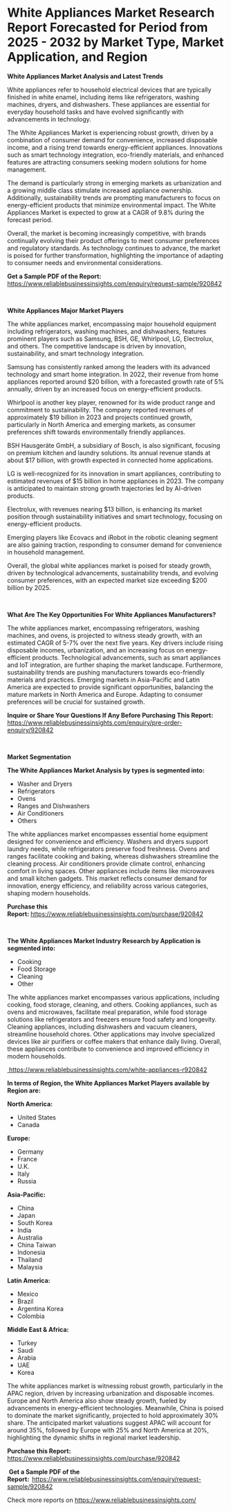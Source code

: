 <p><h1>White Appliances Market Research Report Forecasted for Period from 2025 -  2032 by Market Type, Market Application, and Region</h1></p><p><strong>White Appliances Market Analysis and Latest Trends</strong></p>
<p><p>White appliances refer to household electrical devices that are typically finished in white enamel, including items like refrigerators, washing machines, dryers, and dishwashers. These appliances are essential for everyday household tasks and have evolved significantly with advancements in technology.</p><p>The White Appliances Market is experiencing robust growth, driven by a combination of consumer demand for convenience, increased disposable income, and a rising trend towards energy-efficient appliances. Innovations such as smart technology integration, eco-friendly materials, and enhanced features are attracting consumers seeking modern solutions for home management. </p><p>The demand is particularly strong in emerging markets as urbanization and a growing middle class stimulate increased appliance ownership. Additionally, sustainability trends are prompting manufacturers to focus on energy-efficient products that minimize environmental impact. The White Appliances Market is expected to grow at a CAGR of 9.8% during the forecast period. </p><p>Overall, the market is becoming increasingly competitive, with brands continually evolving their product offerings to meet consumer preferences and regulatory standards. As technology continues to advance, the market is poised for further transformation, highlighting the importance of adapting to consumer needs and environmental considerations.</p></p>
<p><strong>Get a Sample PDF of the Report:&nbsp;</strong> <a href="https://www.reliablebusinessinsights.com/enquiry/request-sample/920842?utm_campaign=3288&utm_medium=2&utm_source=Github&utm_content=ia&utm_term=06032025&utm_id=white-appliances">https://www.reliablebusinessinsights.com/enquiry/request-sample/920842</a></p>
<p>&nbsp;</p>
<p><strong>White Appliances Major Market Players</strong></p>
<p><p>The white appliances market, encompassing major household equipment including refrigerators, washing machines, and dishwashers, features prominent players such as Samsung, BSH, GE, Whirlpool, LG, Electrolux, and others. The competitive landscape is driven by innovation, sustainability, and smart technology integration.</p><p>Samsung has consistently ranked among the leaders with its advanced technology and smart home integration. In 2022, their revenue from home appliances reported around $20 billion, with a forecasted growth rate of 5% annually, driven by an increased focus on energy-efficient products.</p><p>Whirlpool is another key player, renowned for its wide product range and commitment to sustainability. The company reported revenues of approximately $19 billion in 2023 and projects continued growth, particularly in North America and emerging markets, as consumer preferences shift towards environmentally friendly appliances.</p><p>BSH Hausgeräte GmbH, a subsidiary of Bosch, is also significant, focusing on premium kitchen and laundry solutions. Its annual revenue stands at about $17 billion, with growth expected in connected home applications.</p><p>LG is well-recognized for its innovation in smart appliances, contributing to estimated revenues of $15 billion in home appliances in 2023. The company is anticipated to maintain strong growth trajectories led by AI-driven products.</p><p>Electrolux, with revenues nearing $13 billion, is enhancing its market position through sustainability initiatives and smart technology, focusing on energy-efficient products. </p><p>Emerging players like Ecovacs and iRobot in the robotic cleaning segment are also gaining traction, responding to consumer demand for convenience in household management.</p><p>Overall, the global white appliances market is poised for steady growth, driven by technological advancements, sustainability trends, and evolving consumer preferences, with an expected market size exceeding $200 billion by 2025.</p></p>
<p>&nbsp;</p>
<p><strong>What Are The Key Opportunities For White Appliances Manufacturers?</strong></p>
<p><p>The white appliances market, encompassing refrigerators, washing machines, and ovens, is projected to witness steady growth, with an estimated CAGR of 5-7% over the next five years. Key drivers include rising disposable incomes, urbanization, and an increasing focus on energy-efficient products. Technological advancements, such as smart appliances and IoT integration, are further shaping the market landscape. Furthermore, sustainability trends are pushing manufacturers towards eco-friendly materials and practices. Emerging markets in Asia-Pacific and Latin America are expected to provide significant opportunities, balancing the mature markets in North America and Europe. Adapting to consumer preferences will be crucial for sustained growth.</p></p>
<p><strong>Inquire or Share Your Questions If Any Before Purchasing This Report:</strong> <a href="https://www.reliablebusinessinsights.com/enquiry/pre-order-enquiry/920842?utm_campaign=3288&utm_medium=2&utm_source=Github&utm_content=ia&utm_term=06032025&utm_id=white-appliances">https://www.reliablebusinessinsights.com/enquiry/pre-order-enquiry/920842</a></p>
<p>&nbsp;</p>
<p><strong>Market Segmentation</strong></p>
<p><strong>The White Appliances Market Analysis by types is segmented into:</strong></p>
<p><ul><li>Washer and Dryers</li><li>Refrigerators</li><li>Ovens</li><li>Ranges and Dishwashers</li><li>Air Conditioners</li><li>Others</li></ul></p>
<p><p>The white appliances market encompasses essential home equipment designed for convenience and efficiency. Washers and dryers support laundry needs, while refrigerators preserve food freshness. Ovens and ranges facilitate cooking and baking, whereas dishwashers streamline the cleaning process. Air conditioners provide climate control, enhancing comfort in living spaces. Other appliances include items like microwaves and small kitchen gadgets. This market reflects consumer demand for innovation, energy efficiency, and reliability across various categories, shaping modern households.</p></p>
<p><strong>Purchase this Report:&nbsp;</strong><a href="https://www.reliablebusinessinsights.com/purchase/920842?utm_campaign=3288&utm_medium=2&utm_source=Github&utm_content=ia&utm_term=06032025&utm_id=white-appliances">https://www.reliablebusinessinsights.com/purchase/920842</a></p>
<p>&nbsp;</p>
<p><strong>The White Appliances Market Industry Research by Application is segmented into:</strong></p>
<p><ul><li>Cooking</li><li>Food Storage</li><li>Cleaning</li><li>Other</li></ul></p>
<p><p>The white appliances market encompasses various applications, including cooking, food storage, cleaning, and others. Cooking appliances, such as ovens and microwaves, facilitate meal preparation, while food storage solutions like refrigerators and freezers ensure food safety and longevity. Cleaning appliances, including dishwashers and vacuum cleaners, streamline household chores. Other applications may involve specialized devices like air purifiers or coffee makers that enhance daily living. Overall, these appliances contribute to convenience and improved efficiency in modern households.</p></p>
<p><a href="https://www.reliablebusinessinsights.com/white-appliances-r920842?utm_campaign=3288&utm_medium=2&utm_source=Github&utm_content=ia&utm_term=06032025&utm_id=white-appliances">&nbsp;https://www.reliablebusinessinsights.com/white-appliances-r920842</a></p>
<p><strong>In terms of Region, the White Appliances Market Players available by Region are:</strong></p>
<p>
    <p> <strong> North America: </strong>
        <ul>
            <li>United States</li>
            <li>Canada</li>
        </ul>
        </p> 
    <p> <strong> Europe: </strong>
        <ul>
            <li>Germany</li>
            <li>France</li>
            <li>U.K.</li>
            <li>Italy</li>
            <li>Russia</li>
        </ul>
        </p> 
    <p> <strong> Asia-Pacific: </strong>
        <ul>
            <li>China</li>
            <li>Japan</li>
            <li>South Korea</li>
            <li>India</li>
            <li>Australia</li>
            <li>China Taiwan</li>
            <li>Indonesia</li>
            <li>Thailand</li>
            <li>Malaysia</li>
        </ul>
        </p> 
    <p> <strong> Latin America: </strong>
        <ul>
            <li>Mexico</li>
            <li>Brazil</li>
            <li>Argentina Korea</li>
            <li>Colombia</li>
        </ul>
        </p> 
    <p> <strong> Middle East & Africa: </strong>
        <ul>
            <li>Turkey</li>
            <li>Saudi</li>
            <li>Arabia</li>
            <li>UAE</li>
            <li>Korea</li>
        </ul>
    </p>
    </p>
<p><p>The white appliances market is witnessing robust growth, particularly in the APAC region, driven by increasing urbanization and disposable incomes. Europe and North America also show steady growth, fueled by advancements in energy-efficient technologies. Meanwhile, China is poised to dominate the market significantly, projected to hold approximately 30% share. The anticipated market valuations suggest APAC will account for around 35%, followed by Europe with 25% and North America at 20%, highlighting the dynamic shifts in regional market leadership.</p></p>
<p><strong>Purchase this Report: </strong><a href="https://www.reliablebusinessinsights.com/purchase/920842?utm_campaign=3288&utm_medium=2&utm_source=Github&utm_content=ia&utm_term=06032025&utm_id=white-appliances">https://www.reliablebusinessinsights.com/purchase/920842</a></p>
<p>&nbsp;<strong>Get a Sample PDF of the Report:&nbsp;&nbsp;</strong><a href="https://www.reliablebusinessinsights.com/enquiry/request-sample/920842?utm_campaign=3288&utm_medium=2&utm_source=Github&utm_content=ia&utm_term=06032025&utm_id=white-appliances">https://www.reliablebusinessinsights.com/enquiry/request-sample/920842</a></p>
<p><strong></strong></p>
<p>Check more reports on <a href="https://www.reliablebusinessinsights.com/?utm_campaign=3288&utm_medium=2&utm_source=Github&utm_content=ia&utm_term=06032025&utm_id=white-appliances">https://www.reliablebusinessinsights.com/</a></p>